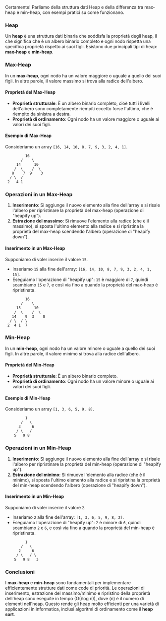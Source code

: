 Certamente! Parliamo della struttura dati Heap e della differenza tra max-heap e min-heap, con esempi pratici su come funzionano.

### Heap

Un **heap** è una struttura dati binaria che soddisfa la proprietà degli heap, il che significa che è un albero binario completo e ogni nodo rispetta una specifica proprietà rispetto ai suoi figli. Esistono due principali tipi di heap: **max-heap** e **min-heap**.

### Max-Heap

In un **max-heap**, ogni nodo ha un valore maggiore o uguale a quello dei suoi figli. In altre parole, il valore massimo si trova alla radice dell'albero.

#### Proprietà del Max-Heap

- **Proprietà strutturale**: È un albero binario completo, cioè tutti i livelli dell'albero sono completamente riempiti eccetto forse l'ultimo, che è riempito da sinistra a destra.
- **Proprietà di ordinamento**: Ogni nodo ha un valore maggiore o uguale ai valori dei suoi figli.

#### Esempio di Max-Heap

Consideriamo un array `[16, 14, 10, 8, 7, 9, 3, 2, 4, 1]`.

```
         16
       /    \
     14      10
    /  \    /  \
   8    7  9    3
  / \  /
 2   4 1
```

### Operazioni in un Max-Heap

1. **Inserimento**: Si aggiunge il nuovo elemento alla fine dell'array e si risale l'albero per ripristinare la proprietà del max-heap (operazione di "heapify up").
2. **Estrazione del massimo**: Si rimuove l'elemento alla radice (che è il massimo), si sposta l'ultimo elemento alla radice e si ripristina la proprietà del max-heap scendendo l'albero (operazione di "heapify down").

#### Inserimento in un Max-Heap

Supponiamo di voler inserire il valore `15`.

- Inseriamo `15` alla fine dell'array: `[16, 14, 10, 8, 7, 9, 3, 2, 4, 1, 15]`.
- Eseguiamo l'operazione di "heapify up": `15` è maggiore di `7`, quindi scambiamo `15` e `7`, e così via fino a quando la proprietà del max-heap è ripristinata.

```
         16
       /    \
     15      10
    /  \    /  \
   14    9  3    8
  / \  / \
 2  4 1  7
```

### Min-Heap

In un **min-heap**, ogni nodo ha un valore minore o uguale a quello dei suoi figli. In altre parole, il valore minimo si trova alla radice dell'albero.

#### Proprietà del Min-Heap

- **Proprietà strutturale**: È un albero binario completo.
- **Proprietà di ordinamento**: Ogni nodo ha un valore minore o uguale ai valori dei suoi figli.

#### Esempio di Min-Heap

Consideriamo un array `[1, 3, 6, 5, 9, 8]`.

```
         1
       /   \
      3     6
     / \   / 
    5   9 8  
```

### Operazioni in un Min-Heap

1. **Inserimento**: Si aggiunge il nuovo elemento alla fine dell'array e si risale l'albero per ripristinare la proprietà del min-heap (operazione di "heapify up").
2. **Estrazione del minimo**: Si rimuove l'elemento alla radice (che è il minimo), si sposta l'ultimo elemento alla radice e si ripristina la proprietà del min-heap scendendo l'albero (operazione di "heapify down").

#### Inserimento in un Min-Heap

Supponiamo di voler inserire il valore `2`.

- Inseriamo `2` alla fine dell'array: `[1, 3, 6, 5, 9, 8, 2]`.
- Eseguiamo l'operazione di "heapify up": `2` è minore di `6`, quindi scambiamo `2` e `6`, e così via fino a quando la proprietà del min-heap è ripristinata.

```
         1
       /   \
      2     6
     / \   / \
    5   9 8   3
```

### Conclusioni

I **max-heap** e **min-heap** sono fondamentali per implementare efficientemente strutture dati come code di priorità. Le operazioni di inserimento, estrazione del massimo/minimo e ripristino della proprietà dell'heap sono eseguite in tempo \(O(\log n)\), dove \(n\) è il numero di elementi nell'heap. Questo rende gli heap molto efficienti per una varietà di applicazioni in informatica, inclusi algoritmi di ordinamento come il **heap sort**.
